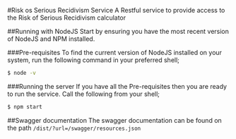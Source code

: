 #Risk os Serious Recidivism Service
A Restful service to provide access to the Risk of Serious Recidivism calculator

##Running with NodeJS
Start by ensuring you have the most recent version of NodeJS and NPM installed.

###Pre-requisites
To find the current version of NodeJS installed on your system, run the following command in your preferred shell;

```bash
$ node -v
```

###Running the server
If you have all the Pre-requisites then you are ready to run the service. Call the following from your shell;

```bash
$ npm start
```

##Swagger documentation
The swagger documentation can be found on the path ```/dist/?url=/swagger/resources.json``` 
